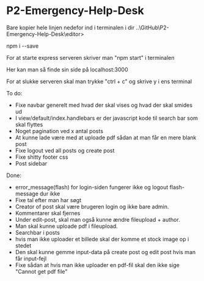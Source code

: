 # P2-Emergency-Help-Desk

<!-- Editor -->
Bare kopier hele linjen nedefor ind i terminalen i dir ..\GitHub\P2-Emergency-Help-Desk\editor\>

npm i --save


For at starte express serveren skriver man "npm start" i terminalen

Her kan man så finde sin side på localhost:3000

For at slukke serveren skal man trykke "ctrl + c" og skrive y i ens terminal


To do:
- Fixe navbar generelt med hvad der skal vises og hvad der skal smides ud
- I view/default/index.handlebars er der javascript kode til search bar som skal flyttes
- Noget pagination ved x antal posts
- At kunne lade være med at uploade pdf sådan at man får en mere blank post
- Fixe logout ved all posts og create post
- Fixe shitty footer css
- Post sidebar


Done:
- error_message(flash) for login-siden fungerer ikke og logout flash-message dur ikke
- Fixe tal efter man har søgt
- Creator of post skal være brugeren login og ikke bare admin.
- Kommentarer skal fjernes
- Under edit-post, skal man også kunne ændre fileupload + author.
- Man skal kunne uploade pdf i fileupload.
- Searchbar i posts
- hvis man ikke uploader et billede skal der komme et stock image op i stedet
- Den skal kunne gemme input-data på create post og edit post hvis man får input-fejl
- Fixe sådan at hvis man ikke uploader en pdf-fil skal den ikke sige "Cannot get pdf file"
